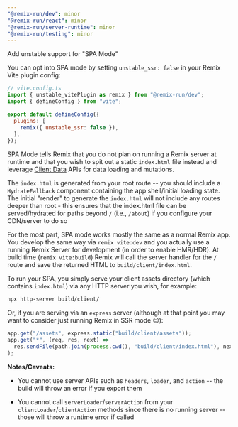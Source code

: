 ```yaml
---
"@remix-run/dev": minor
"@remix-run/react": minor
"@remix-run/server-runtime": minor
"@remix-run/testing": minor
---
```


Add unstable support for "SPA Mode"

You can opt into SPA mode by setting `unstable_ssr: false` in your Remix Vite plugin config:

```js
// vite.config.ts
import { unstable_vitePlugin as remix } from "@remix-run/dev";
import { defineConfig } from "vite";

export default defineConfig({
  plugins: [
    remix({ unstable_ssr: false }),
  ],
});
```

SPA Mode tells Remix that you do not plan on running a Remix server at runtime and that you wish to spit out a static `index.html` file instead and leverage [Client Data](https://remix.run/docs/en/main/guides/client-data) APIs for data loading and mutations.

The `index.html` is generated from your root route -- you should include a `HydrateFallback` component containing the app shell/initial loading state.  The initial "render" to generate the `index.html` will not include any routes deeper than root - this ensures that the index.html file can be served/hydrated for paths beyond `/` (i.e., `/about`) if you configure your CDN/server to do so

For the most part, SPA mode works mostly the same as a normal Remix app.  You develop the same way via `remix vite:dev` and you actually use a running Remix Server for development (in order to enable HMR/HDR).  At build time (`remix vite:build`) Remix will call the server handler for the `/` route and save the returned HTML to `build/client/index.html`.

To run your SPA, you simply serve your client assets directory (which contains `index.html`) via any HTTP server you wish, for example:

```sh
npx http-server build/client/
```

Or, if you are serving via an `express` server (although at that point you may want to consider just running Remix in SSR mode 😉):

```js
app.get("/assets", express.static("build/client/assets"));
app.get("*", (req, res, next) =>
  res.sendFile(path.join(process.cwd(), "build/client/index.html"), next)
);
```

**Notes/Caveats:**

- You cannot use server APIs such as `headers`, `loader`, and `action` -- the build will throw an error if you export them

- You cannot call `serverLoader`/`serverAction` from your `clientLoader`/`clientAction` methods since there is no running server -- those will throw a runtime error if called
